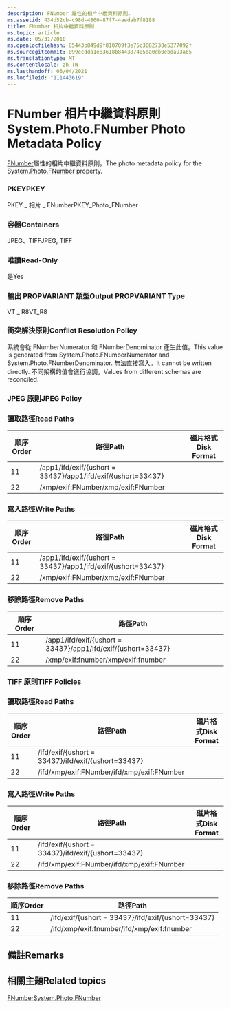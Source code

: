 ```yaml
---
description: FNumber 屬性的相片中繼資料原則。
ms.assetid: 434d52cb-c98d-4860-87f7-4aedab7f8188
title: FNumber 相片中繼資料原則
ms.topic: article
ms.date: 05/31/2018
ms.openlocfilehash: 85443b849d9f810709f3e75c3082738e5377092f
ms.sourcegitcommit: 099ecdda1e83618b844387405da0db0ebda93a65
ms.translationtype: MT
ms.contentlocale: zh-TW
ms.lasthandoff: 06/04/2021
ms.locfileid: "111443619"
---
```

# <a name="systemphotofnumber-photo-metadata-policy"></a><span data-ttu-id="a3005-103">FNumber 相片中繼資料原則</span><span class="sxs-lookup"><span data-stu-id="a3005-103">System.Photo.FNumber Photo Metadata Policy</span></span>

<span data-ttu-id="a3005-104">[FNumber](../properties/props-system-photo-fnumber.md)屬性的相片中繼資料原則。</span><span class="sxs-lookup"><span data-stu-id="a3005-104">The photo metadata policy for the [System.Photo.FNumber](../properties/props-system-photo-fnumber.md) property.</span></span>

### <a name="pkey"></a><span data-ttu-id="a3005-105">PKEY</span><span class="sxs-lookup"><span data-stu-id="a3005-105">PKEY</span></span>

<span data-ttu-id="a3005-106">PKEY \_ 相片 \_ FNumber</span><span class="sxs-lookup"><span data-stu-id="a3005-106">PKEY\_Photo\_FNumber</span></span>

### <a name="containers"></a><span data-ttu-id="a3005-107">容器</span><span class="sxs-lookup"><span data-stu-id="a3005-107">Containers</span></span>

<span data-ttu-id="a3005-108">JPEG、TIFF</span><span class="sxs-lookup"><span data-stu-id="a3005-108">JPEG, TIFF</span></span>

### <a name="read-only"></a><span data-ttu-id="a3005-109">唯讀</span><span class="sxs-lookup"><span data-stu-id="a3005-109">Read-Only</span></span>

<span data-ttu-id="a3005-110">是</span><span class="sxs-lookup"><span data-stu-id="a3005-110">Yes</span></span>

### <a name="output-propvariant-type"></a><span data-ttu-id="a3005-111">輸出 PROPVARIANT 類型</span><span class="sxs-lookup"><span data-stu-id="a3005-111">Output PROPVARIANT Type</span></span>

<span data-ttu-id="a3005-112">VT \_ R8</span><span class="sxs-lookup"><span data-stu-id="a3005-112">VT\_R8</span></span>

### <a name="conflict-resolution-policy"></a><span data-ttu-id="a3005-113">衝突解決原則</span><span class="sxs-lookup"><span data-stu-id="a3005-113">Conflict Resolution Policy</span></span>

<span data-ttu-id="a3005-114">系統會從 FNumberNumerator 和 FNumberDenominator 產生此值。</span><span class="sxs-lookup"><span data-stu-id="a3005-114">This value is generated from System.Photo.FNumberNumerator and System.Photo.FNumberDenominator.</span></span> <span data-ttu-id="a3005-115">無法直接寫入。</span><span class="sxs-lookup"><span data-stu-id="a3005-115">It cannot be written directly.</span></span> <span data-ttu-id="a3005-116">不同架構的值會進行協調。</span><span class="sxs-lookup"><span data-stu-id="a3005-116">Values from different schemas are reconciled.</span></span>

### <a name="jpeg-policy"></a><span data-ttu-id="a3005-117">JPEG 原則</span><span class="sxs-lookup"><span data-stu-id="a3005-117">JPEG Policy</span></span>

### <a name="read-paths"></a><span data-ttu-id="a3005-118">讀取路徑</span><span class="sxs-lookup"><span data-stu-id="a3005-118">Read Paths</span></span>



| <span data-ttu-id="a3005-119">順序</span><span class="sxs-lookup"><span data-stu-id="a3005-119">Order</span></span> | <span data-ttu-id="a3005-120">路徑</span><span class="sxs-lookup"><span data-stu-id="a3005-120">Path</span></span>                          | <span data-ttu-id="a3005-121">磁片格式</span><span class="sxs-lookup"><span data-stu-id="a3005-121">Disk Format</span></span> |
|-------|-------------------------------|-------------|
| <span data-ttu-id="a3005-122">1</span><span class="sxs-lookup"><span data-stu-id="a3005-122">1</span></span>     | <span data-ttu-id="a3005-123">/app1/ifd/exif/{ushort = 33437}</span><span class="sxs-lookup"><span data-stu-id="a3005-123">/app1/ifd/exif/{ushort=33437}</span></span> |             |
| <span data-ttu-id="a3005-124">2</span><span class="sxs-lookup"><span data-stu-id="a3005-124">2</span></span>     | <span data-ttu-id="a3005-125">/xmp/exif:FNumber</span><span class="sxs-lookup"><span data-stu-id="a3005-125">/xmp/exif:FNumber</span></span>             |             |



 

### <a name="write-paths"></a><span data-ttu-id="a3005-126">寫入路徑</span><span class="sxs-lookup"><span data-stu-id="a3005-126">Write Paths</span></span>



| <span data-ttu-id="a3005-127">順序</span><span class="sxs-lookup"><span data-stu-id="a3005-127">Order</span></span> | <span data-ttu-id="a3005-128">路徑</span><span class="sxs-lookup"><span data-stu-id="a3005-128">Path</span></span>                          | <span data-ttu-id="a3005-129">磁片格式</span><span class="sxs-lookup"><span data-stu-id="a3005-129">Disk Format</span></span> |
|-------|-------------------------------|-------------|
| <span data-ttu-id="a3005-130">1</span><span class="sxs-lookup"><span data-stu-id="a3005-130">1</span></span>     | <span data-ttu-id="a3005-131">/app1/ifd/exif/{ushort = 33437}</span><span class="sxs-lookup"><span data-stu-id="a3005-131">/app1/ifd/exif/{ushort=33437}</span></span> |             |
| <span data-ttu-id="a3005-132">2</span><span class="sxs-lookup"><span data-stu-id="a3005-132">2</span></span>     | <span data-ttu-id="a3005-133">/xmp/exif:FNumber</span><span class="sxs-lookup"><span data-stu-id="a3005-133">/xmp/exif:FNumber</span></span>             |             | 
 

### <a name="remove-paths"></a><span data-ttu-id="a3005-134">移除路徑</span><span class="sxs-lookup"><span data-stu-id="a3005-134">Remove Paths</span></span>



| <span data-ttu-id="a3005-135">順序</span><span class="sxs-lookup"><span data-stu-id="a3005-135">Order</span></span> | <span data-ttu-id="a3005-136">路徑</span><span class="sxs-lookup"><span data-stu-id="a3005-136">Path</span></span>                          |
|-------|-------------------------------|
| <span data-ttu-id="a3005-137">1</span><span class="sxs-lookup"><span data-stu-id="a3005-137">1</span></span>     | <span data-ttu-id="a3005-138">/app1/ifd/exif/{ushort = 33437}</span><span class="sxs-lookup"><span data-stu-id="a3005-138">/app1/ifd/exif/{ushort=33437}</span></span> |
| <span data-ttu-id="a3005-139">2</span><span class="sxs-lookup"><span data-stu-id="a3005-139">2</span></span>     | <span data-ttu-id="a3005-140">/xmp/exif:fnumber</span><span class="sxs-lookup"><span data-stu-id="a3005-140">/xmp/exif:fnumber</span></span>             |



 

### <a name="tiff-policies"></a><span data-ttu-id="a3005-141">TIFF 原則</span><span class="sxs-lookup"><span data-stu-id="a3005-141">TIFF Policies</span></span>

### <a name="read-paths"></a><span data-ttu-id="a3005-142">讀取路徑</span><span class="sxs-lookup"><span data-stu-id="a3005-142">Read Paths</span></span>



| <span data-ttu-id="a3005-143">順序</span><span class="sxs-lookup"><span data-stu-id="a3005-143">Order</span></span> | <span data-ttu-id="a3005-144">路徑</span><span class="sxs-lookup"><span data-stu-id="a3005-144">Path</span></span>                     | <span data-ttu-id="a3005-145">磁片格式</span><span class="sxs-lookup"><span data-stu-id="a3005-145">Disk Format</span></span> |
|-------|--------------------------|-------------|
| <span data-ttu-id="a3005-146">1</span><span class="sxs-lookup"><span data-stu-id="a3005-146">1</span></span>     | <span data-ttu-id="a3005-147">/ifd/exif/{ushort = 33437}</span><span class="sxs-lookup"><span data-stu-id="a3005-147">/ifd/exif/{ushort=33437}</span></span> |             |
| <span data-ttu-id="a3005-148">2</span><span class="sxs-lookup"><span data-stu-id="a3005-148">2</span></span>     | <span data-ttu-id="a3005-149">/ifd/xmp/exif:FNumber</span><span class="sxs-lookup"><span data-stu-id="a3005-149">/ifd/xmp/exif:FNumber</span></span>    |             |



 

### <a name="write-paths"></a><span data-ttu-id="a3005-150">寫入路徑</span><span class="sxs-lookup"><span data-stu-id="a3005-150">Write Paths</span></span>



| <span data-ttu-id="a3005-151">順序</span><span class="sxs-lookup"><span data-stu-id="a3005-151">Order</span></span> | <span data-ttu-id="a3005-152">路徑</span><span class="sxs-lookup"><span data-stu-id="a3005-152">Path</span></span>                     | <span data-ttu-id="a3005-153">磁片格式</span><span class="sxs-lookup"><span data-stu-id="a3005-153">Disk Format</span></span> |
|-------|--------------------------|-------------|
| <span data-ttu-id="a3005-154">1</span><span class="sxs-lookup"><span data-stu-id="a3005-154">1</span></span>     | <span data-ttu-id="a3005-155">/ifd/exif/{ushort = 33437}</span><span class="sxs-lookup"><span data-stu-id="a3005-155">/ifd/exif/{ushort=33437}</span></span> |             |
| <span data-ttu-id="a3005-156">2</span><span class="sxs-lookup"><span data-stu-id="a3005-156">2</span></span>     | <span data-ttu-id="a3005-157">/ifd/xmp/exif:FNumber</span><span class="sxs-lookup"><span data-stu-id="a3005-157">/ifd/xmp/exif:FNumber</span></span>    |             |



 

### <a name="remove-paths"></a><span data-ttu-id="a3005-158">移除路徑</span><span class="sxs-lookup"><span data-stu-id="a3005-158">Remove Paths</span></span>



| <span data-ttu-id="a3005-159">順序</span><span class="sxs-lookup"><span data-stu-id="a3005-159">Order</span></span> | <span data-ttu-id="a3005-160">路徑</span><span class="sxs-lookup"><span data-stu-id="a3005-160">Path</span></span>                     |
|-------|--------------------------|
| <span data-ttu-id="a3005-161">1</span><span class="sxs-lookup"><span data-stu-id="a3005-161">1</span></span>     | <span data-ttu-id="a3005-162">/ifd/exif/{ushort = 33437}</span><span class="sxs-lookup"><span data-stu-id="a3005-162">/ifd/exif/{ushort=33437}</span></span> |
| <span data-ttu-id="a3005-163">2</span><span class="sxs-lookup"><span data-stu-id="a3005-163">2</span></span>     | <span data-ttu-id="a3005-164">/ifd/xmp/exif:fnumber</span><span class="sxs-lookup"><span data-stu-id="a3005-164">/ifd/xmp/exif:fnumber</span></span>    |



 

## <a name="remarks"></a><span data-ttu-id="a3005-165">備註</span><span class="sxs-lookup"><span data-stu-id="a3005-165">Remarks</span></span>

## <a name="related-topics"></a><span data-ttu-id="a3005-166">相關主題</span><span class="sxs-lookup"><span data-stu-id="a3005-166">Related topics</span></span>

<dl> <dt>

[<span data-ttu-id="a3005-167">FNumber</span><span class="sxs-lookup"><span data-stu-id="a3005-167">System.Photo.FNumber</span></span>](../properties/props-system-photo-fnumber.md)
</dt> </dl>

 

 
